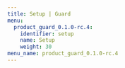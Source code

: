 ```yaml
---
title: Setup | Guard
menu:
  product_guard_0.1.0-rc.4:
    identifier: setup
    name: Setup
    weight: 30
menu_name: product_guard_0.1.0-rc.4
---
```

